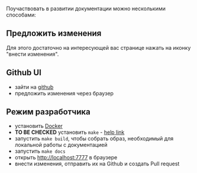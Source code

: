 Поучаствовать в развитии документации можно несколькими способами:

## Предложить изменения
Для этого достаточно на интересующей вас странице нажать на иконку "внести
изменения".

## Github UI

- зайти на [github](https://github.com/westandskif/os-car-man)
- предложить изменения через браузер

## Режим разработчика

- установить [Docker](https://docs.docker.com/engine/install/)
- **TO BE CHECKED** установить `make` - [help
  link](https://stackoverflow.com/a/57042516/5387738)
- запустить `make build`, чтобы собрать образ, необходимый для локальной работы
  с документацией
- запустить `make docs`
- открыть [http://localhost:7777](http://localhost:7777) в браузере
- внести изменения, отправить их на Github и создать Pull request

